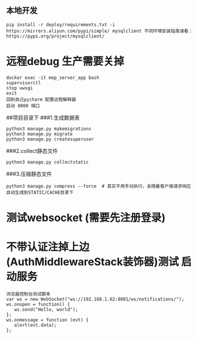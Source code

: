 ## 本地开发
` pip install -r deploy/requirements.txt -i https://mirrors.aliyun.com/pypi/simple/
mysqlclient 不同环境安装指南请看：
https://pypi.org/project/mysqlclient/
`



# 远程debug 生产需要关掉
```angular2html
docker exec -it mep_server_app bash
supervisorctl 
stop uwsgi
exit
回到自己pycharm 配置远程解释器 
启动 8000 端口
```

##项目目录下
###1.生成数据表
```angular2html
python3 manage.py makemigrations
python3 manage.py migrate
python3 manage.py createsuperuser
```
###2.collect静态文件
```angular2html
python3 manage.py collectstatic
```
###3.压缩静态文件
```angular2html
python3 manage.py compress --force  # 其实不用手动执行，会随着客户端请求响应自动生成到STATIC/CACHE目录下
```

# 测试websocket (需要先注册登录)
# 不带认证注掉上边(AuthMiddlewareStack装饰器)测试 启动服务　
```
浏览器控制台测试脚本
var ws = new WebSocket("ws://192.168.1.62:8081/ws/notifications/");
ws.onopen = function() {
   ws.send("Hello, world");
};
ws.onmessage = function (evt) {
   alert(evt.data);
};
```


